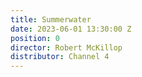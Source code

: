 ```yaml
---
title: Summerwater
date: 2023-06-01 13:30:00 Z
position: 0
director: Robert McKillop
distributor: Channel 4
---
```


